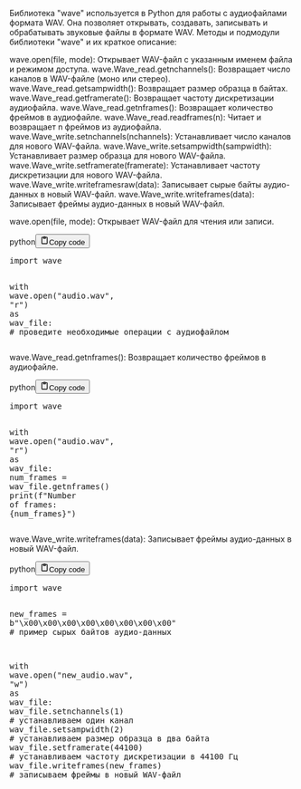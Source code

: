 <p>Библиотека "wave" используется в Python для работы с аудиофайлами формата WAV.
Она позволяет открывать,
создавать, записывать и обрабатывать звуковые файлы в формате WAV.
Методы и подмодули библиотеки "wave" и их краткое описание:</p>
<p>wave.open(file, mode): Открывает WAV-файл с указанным именем файла и режимом доступа.
wave.Wave_read.getnchannels(): Возвращает число каналов в WAV-файле (моно или стерео).
wave.Wave_read.getsampwidth(): Возвращает размер образца в байтах.
wave.Wave_read.getframerate(): Возвращает частоту дискретизации аудиофайла.
wave.Wave_read.getnframes(): Возвращает количество фреймов в аудиофайле.
wave.Wave_read.readframes(n): Читает и возвращает n фреймов из аудиофайла.
wave.Wave_write.setnchannels(nchannels): Устанавливает число каналов для нового WAV-файла.
wave.Wave_write.setsampwidth(sampwidth): Устанавливает размер образца для нового WAV-файла.
wave.Wave_write.setframerate(framerate): Устанавливает частоту дискретизации для нового WAV-файла.
wave.Wave_write.writeframesraw(data): Записывает сырые байты аудио-данных в новый WAV-файл.
wave.Wave_write.writeframes(data): Записывает фреймы аудио-данных в новый WAV-файл.</p>
<p>wave.open(file, mode): Открывает WAV-файл для чтения или записи.</p>
<div class="code_element"><div class="lang_line"><text>python</text><button class="copy_code_button" onclick="CopyCode(this)"><svg style="width: 1.2em;height: 1.2em;" aria-hidden="true" xmlns="http://www.w3.org/2000/svg" fill="none" viewBox="0 0 24 24"><path stroke="currentColor" stroke-linecap="round" stroke-linejoin="round" stroke-width="2" d="M15 4h3a1 1 0 0 1 1 1v15a1 1 0 0 1-1 1H6a1 1 0 0 1-1-1V5a1 1 0 0 1 1-1h3m0 3h6m-5-4v4h4V3h-4Z"/></svg><text>Copy code</text></button></div><div class="code language-python"><div class="highlight"><pre><span></span><span class="kn">import</span> <span class="nn">wave</span>

<span class="k">with</span> <span class="n">wave</span><span class="o">.</span><span class="n">open</span><span class="p">(</span><span class="s2">&quot;audio.wav&quot;</span><span class="p">,</span> <span class="s2">&quot;r&quot;</span><span class="p">)</span> <span class="k">as</span> <span class="n">wav_file</span><span class="p">:</span>
    <span class="c1"># проведите необходимые операции с аудиофайлом</span>
</pre></div></div></div>

<p>wave.Wave_read.getnframes(): Возвращает количество фреймов в аудиофайле.</p>
<div class="code_element"><div class="lang_line"><text>python</text><button class="copy_code_button" onclick="CopyCode(this)"><svg style="width: 1.2em;height: 1.2em;" aria-hidden="true" xmlns="http://www.w3.org/2000/svg" fill="none" viewBox="0 0 24 24"><path stroke="currentColor" stroke-linecap="round" stroke-linejoin="round" stroke-width="2" d="M15 4h3a1 1 0 0 1 1 1v15a1 1 0 0 1-1 1H6a1 1 0 0 1-1-1V5a1 1 0 0 1 1-1h3m0 3h6m-5-4v4h4V3h-4Z"/></svg><text>Copy code</text></button></div><div class="code language-python"><div class="highlight"><pre><span></span><span class="kn">import</span> <span class="nn">wave</span>

<span class="k">with</span> <span class="n">wave</span><span class="o">.</span><span class="n">open</span><span class="p">(</span><span class="s2">&quot;audio.wav&quot;</span><span class="p">,</span> <span class="s2">&quot;r&quot;</span><span class="p">)</span> <span class="k">as</span> <span class="n">wav_file</span><span class="p">:</span>
    <span class="n">num_frames</span> <span class="o">=</span> <span class="n">wav_file</span><span class="o">.</span><span class="n">getnframes</span><span class="p">()</span>
    <span class="nb">print</span><span class="p">(</span><span class="sa">f</span><span class="s2">&quot;Number of frames: </span><span class="si">{</span><span class="n">num_frames</span><span class="si">}</span><span class="s2">&quot;</span><span class="p">)</span>
</pre></div></div></div>

<p>wave.Wave_write.writeframes(data): Записывает фреймы аудио-данных в новый WAV-файл.</p>
<div class="code_element"><div class="lang_line"><text>python</text><button class="copy_code_button" onclick="CopyCode(this)"><svg style="width: 1.2em;height: 1.2em;" aria-hidden="true" xmlns="http://www.w3.org/2000/svg" fill="none" viewBox="0 0 24 24"><path stroke="currentColor" stroke-linecap="round" stroke-linejoin="round" stroke-width="2" d="M15 4h3a1 1 0 0 1 1 1v15a1 1 0 0 1-1 1H6a1 1 0 0 1-1-1V5a1 1 0 0 1 1-1h3m0 3h6m-5-4v4h4V3h-4Z"/></svg><text>Copy code</text></button></div><div class="code language-python"><div class="highlight"><pre><span></span><span class="kn">import</span> <span class="nn">wave</span>

<span class="n">new_frames</span> <span class="o">=</span> <span class="sa">b</span><span class="s2">&quot;</span><span class="se">\x00\x00\x00\x00\x00\x00\x00\x00</span><span class="s2">&quot;</span>  <span class="c1"># пример сырых байтов аудио-данных</span>

<span class="k">with</span> <span class="n">wave</span><span class="o">.</span><span class="n">open</span><span class="p">(</span><span class="s2">&quot;new_audio.wav&quot;</span><span class="p">,</span> <span class="s2">&quot;w&quot;</span><span class="p">)</span> <span class="k">as</span> <span class="n">wav_file</span><span class="p">:</span>
    <span class="n">wav_file</span><span class="o">.</span><span class="n">setnchannels</span><span class="p">(</span><span class="mi">1</span><span class="p">)</span>  <span class="c1"># устанавливаем один канал</span>
    <span class="n">wav_file</span><span class="o">.</span><span class="n">setsampwidth</span><span class="p">(</span><span class="mi">2</span><span class="p">)</span>  <span class="c1"># устанавливаем размер образца в два байта</span>
    <span class="n">wav_file</span><span class="o">.</span><span class="n">setframerate</span><span class="p">(</span><span class="mi">44100</span><span class="p">)</span>  <span class="c1"># устанавливаем частоту дискретизации в 44100 Гц</span>
    <span class="n">wav_file</span><span class="o">.</span><span class="n">writeframes</span><span class="p">(</span><span class="n">new_frames</span><span class="p">)</span>  <span class="c1"># записываем фреймы в новый WAV-файл</span>
</pre></div></div></div>